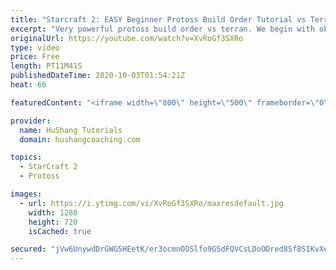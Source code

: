 ```yaml
---
title: "Starcraft 2: EASY Beginner Protoss Build Order Tutorial vs Terran [2020]"
excerpt: "Very powerful protoss build order vs terran. We begin with observers for scouting, blink for helping to defend terran early pressures and then transition into a formidable colossus/chargelot army which should safely get you to the mid-game phase!  0:00 Intro 0:56 Protoss Build Order vs Terran | Opening"
originalUrl: https://youtube.com/watch?v=XvRoGf3SXRo
type: video
price: Free
length: PT11M41S
publishedDateTime: 2020-10-03T01:54:21Z
heat: 66

featuredContent: "<iframe width=\"800\" height=\"500\" frameborder=\"0\" src=\"https://www.youtube.com/embed/XvRoGf3SXRo\" allow=\"accelerometer; autoplay; encrypted-media; gyroscope; picture-in-picture\" allowfullscreen></iframe>"

provider:
  name: HuShang Tutorials
  domain: hushangcoaching.com

topics:
  - StarCraft 2
  - Protoss

images:
  - url: https://i.ytimg.com/vi/XvRoGf3SXRo/maxresdefault.jpg
    width: 1280
    height: 720
    isCached: true

secured: "jVw6UnywdDrGWG5HEetK/er3ocmnOOSlfo9GSdFQVCsLDoODred8Sf8SIKvXecxnwXmRutKCtUJFre11OGyKLz1NhrDtQvD0UA4xubSX7lQCVRKswCqjQKzj77JSZ6JCQXVJjG8Prq3Z7p2V8+ttBfW2JFN/ZP2NCfU//AwL7GIDgRHXlbTMQkYtUB3MqADgbzy7e08z9ZMDfae0mEzwIo5diwy5caTLNW/X9yLqmTw2pXFvaucEGS+LBSB9iNYyovRsfHQz7ABo6YWHBM7Z/Oe27bnNgftmPmufnbRN7rpOMXL5yxxFi7zvBHekfOR4GM+UTYjcOnO9Khcbgy7sIt4tBfm55YBVt6Re4qv359aSSTpgWzhse11V3Ji5c/Ow74Tq16dB5UXtaiaxf26FN5g+bVwXaaj5zd0XhbAQGyw=;bdPIfoi7acfHDwTMUnscbg=="
---
```


